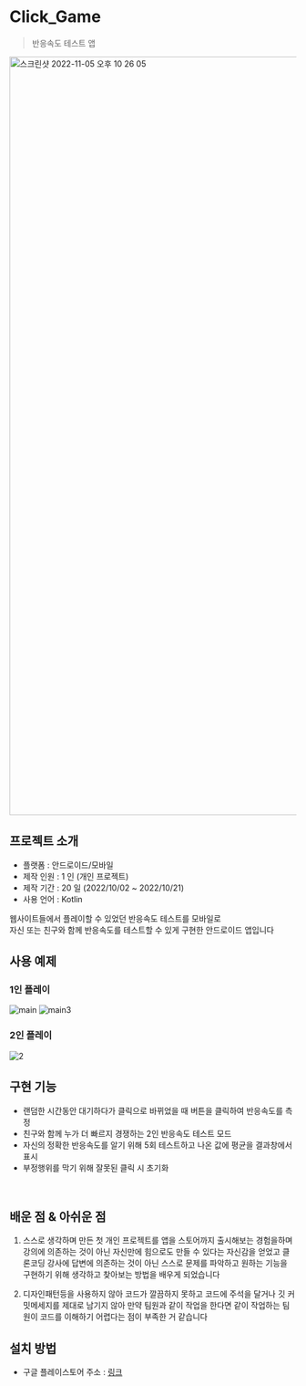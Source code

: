 # Click_Game
> 반응속도 테스트 앱
<img width="1330" alt="스크린샷 2022-11-05 오후 10 26 05" src="https://user-images.githubusercontent.com/102157871/200122241-9a1bae2d-12e4-4a55-a036-e48723ce05aa.png">


## 프로젝트 소개

- 플랫폼 : 안드로이드/모바일
- 제작 인원 : 1 인 (개인 프로젝트)
- 제작 기간 : 20 일 (2022/10/02 ~ 2022/10/21)
- 사용 언어 : Kotlin

웹사이트들에서 플레이할 수 있었던 반응속도 테스트를 모바일로 <br>
자신 또는 친구와 함께 반응속도를 테스트할 수 있게 구현한 안드로이드 앱입니다

## 사용 예제

### 1인 플레이
![main](https://user-images.githubusercontent.com/102157871/200124245-fe108f01-01ca-4324-a7b7-a69ecf648465.gif)
![main3](https://user-images.githubusercontent.com/102157871/200124248-8ca2860c-b81e-4b61-9ac3-3e82d08667b5.gif)
### 2인 플레이
![2](https://user-images.githubusercontent.com/102157871/200124293-220de4ca-019b-4450-ad17-19cccc9048ca.gif)

## 구현 기능

- 랜덤한 시간동안 대기하다가 클릭으로 바뀌었을 때 버튼을 클릭하여 반응속도를 측정
- 친구와 함께 누가 더 빠르지 경쟁하는 2인 반응속도 테스트 모드
- 자신의 정확한 반응속도를 알기 위해 5회 테스트하고 나온 값에 평균을 결과창에서 표시
- 부정행위를 막기 위해 잘못된 클릭 시 초기화

<br>

## 배운 점 & 아쉬운 점

1. 스스로 생각하며 만든 첫 개인 프로젝트를 앱을 스토어까지 출시해보는 경험을하며 강의에 의존하는 것이 아닌 자신만에 힘으로도 만들 수 있다는 
자신감을 얻었고 클론코딩 강사에 답변에 의존하는 것이 아닌 스스로 문제를 파악하고 원하는 기능을 구현하기 위해 생각하고 찾아보는 방법을 배우게 되었습니다

1. 디자인패턴등을 사용하지 않아 코드가 깔끔하지 못하고 코드에 주석을 달거나 깃 커밋메세지를 제대로 남기지 않아
만약 팀원과 같이 작업을 한다면 같이 작업하는 팀원이 코드를 이해하기 어렵다는 점이 부족한 거 같습니다

## 설치 방법

- 구글 플레이스토어 주소 : [링크](https://play.google.com/store/apps/details?id=com.speedtest.clickgame)
